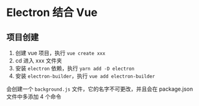 # Electron 结合 Vue

## 项目创建

1. 创建 vue 项目，执行 `vue create xxx`
1. cd 进入 xxx 文件夹
2. 安装 `electron` 依赖，执行 `yarn add -D electron`
3. 安装 `electron-builder`，执行 `vue add electron-builder`

会创建一个 `background.js` 文件，它的名字不可更改，并且会在 package.json 文件中多添加 4 个命令